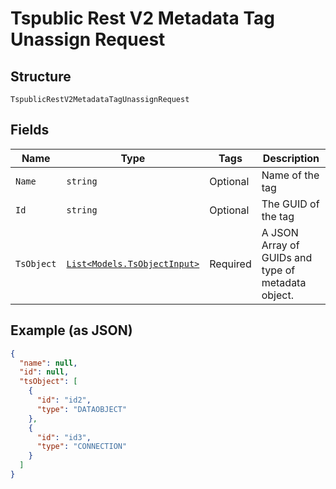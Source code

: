 
# Tspublic Rest V2 Metadata Tag Unassign Request

## Structure

`TspublicRestV2MetadataTagUnassignRequest`

## Fields

| Name | Type | Tags | Description |
|  --- | --- | --- | --- |
| `Name` | `string` | Optional | Name of the tag |
| `Id` | `string` | Optional | The GUID of the tag |
| `TsObject` | [`List<Models.TsObjectInput>`](../../doc/models/ts-object-input.md) | Required | A JSON Array of GUIDs and type of metadata object. |

## Example (as JSON)

```json
{
  "name": null,
  "id": null,
  "tsObject": [
    {
      "id": "id2",
      "type": "DATAOBJECT"
    },
    {
      "id": "id3",
      "type": "CONNECTION"
    }
  ]
}
```

